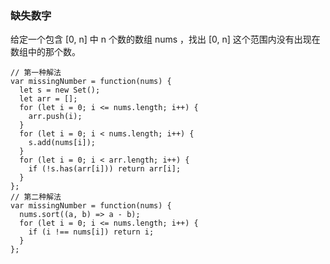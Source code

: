 <!--
 * @Author: 月魂
 * @Date: 2021-03-12 17:59:02
 * @LastEditTime: 2021-03-12 18:02:41
 * @LastEditors: 月魂
 * @Description: 
 * @FilePath: \leetcode-per-day\day66.md
-->
### 缺失数字
给定一个包含 [0, n] 中 n 个数的数组 nums ，找出 [0, n] 这个范围内没有出现在数组中的那个数。

```
// 第一种解法
var missingNumber = function(nums) {
  let s = new Set();
  let arr = [];
  for (let i = 0; i <= nums.length; i++) {
    arr.push(i);
  }
  for (let i = 0; i < nums.length; i++) {
    s.add(nums[i]);
  }
  for (let i = 0; i < arr.length; i++) {
    if (!s.has(arr[i])) return arr[i];
  }
};
// 第二种解法
var missingNumber = function(nums) {
  nums.sort((a, b) => a - b);
  for (let i = 0; i <= nums.length; i++) {
    if (i !== nums[i]) return i;
  }
};
```
